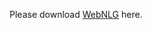Please download [WebNLG](https://gitlab.com/shimorina/webnlg-dataset/-/tree/master/release_v3.0) here.